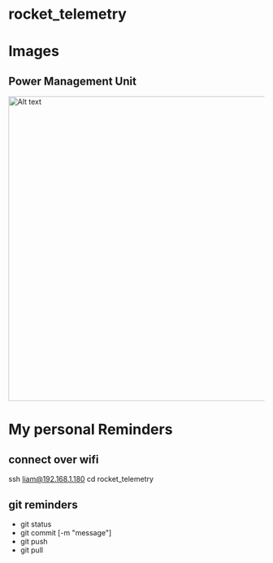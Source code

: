 # rocket_telemetry

# Images

## Power Management Unit

<img src="images/powermanagement.png" alt="Alt text" width="600" />

# My personal Reminders

## connect over wifi

ssh liam@192.168.1.180
cd rocket_telemetry

## git reminders

* git status
* git commit [-m "message"]
* git push
* git pull
